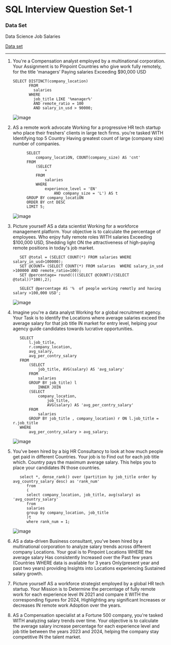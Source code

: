 # SQL Interview Question Set-1

### Data Set
Data Science Job Salaries

[Data set](https://www.kaggle.com/datasets/ruchi798/data-science-job-salaries)

---

1. You're a Compensation analyst employed by a multinational corporation. Your Assignment is to Pinpoint Countries who give work fully remotely, for the title 'managers’ Paying salaries Exceeding $90,000 USD
   ```
   SELECT DISTINCT(company_location)
          FROM
            salaries
          WHERE
            job_title LIKE '%manager%'
            AND remote_ratio = 100
            AND salary_in_usd > 90000;
   ```

    ![image](https://github.com/imsanjit/sql-interview-question-set1/assets/40655088/a40f2949-e60a-40cf-a054-1f3843955c74)


2. AS a remote work advocate Working for a progressive HR tech startup who place their freshers’ clients in large tech firms. you're tasked WITH Identifying top 5 Country Having greatest count of large (company size) number of companies.
   ```
         SELECT 
             company_locatiON, COUNT(company_size) AS 'cnt'
         FROM
             (SELECT 
                 *
             FROM
                 salaries
             WHERE
                 experience_level = 'EN'
                     AND company_size = 'L') AS t
         GROUP BY company_locatiON
         ORDER BY cnt DESC
         LIMIT 5;
   ```

   ![image](https://github.com/imsanjit/sql-interview-question-set1/assets/40655088/988e68ca-3c19-421a-9ff2-643c4ae6b053)

3. Picture yourself AS a data scientist Working for a workforce management platform. Your objective is to calculate the percentage of employees. Who enjoy fully remote roles WITH salaries Exceeding $100,000 USD, Shedding light ON the attractiveness of high-paying remote positions in today's job market.

   ```
      SET @total = (SELECT COUNT(*) FROM salaries WHERE salary_in_usd>100000);
      SET @COUNT= (SELECT COUNT(*) FROM salaries  WHERE salary_in_usd >100000 AND remote_ratio=100);
      SET @percentage= round((((SELECT @COUNT)/(SELECT @total))*100),2);

      SELECT @percentage AS '%  of people working remotly and having salary >100,000 USD';
   ```
   ![image](https://github.com/imsanjit/sql-interview-question-set1/assets/40655088/9adb0366-f27c-41d8-a9f3-27c730c3e727)


   
4. Imagine you're a data analyst Working for a global recruitment agency. Your Task is to identify the Locations where average salaries exceed the average salary for that job title IN market for entry level, helping your agency guide candidates towards lucrative opportunities.
   
   ```
      SELECT 
          l.job_title,
          r.company_location,
          avg_salary,
          avg_per_contry_salary
      FROM
          (SELECT 
              job_title, AVG(salary) AS 'avg_salary'
          FROM
              salaries
          GROUP BY job_title) l
              INNER JOIN
          (SELECT 
              company_location,
                  job_title,
                  AVG(salary) AS 'avg_per_contry_salary'
          FROM
              salaries
          GROUP BY job_title , company_location) r ON l.job_title = r.job_title
      WHERE
          avg_per_contry_salary > avg_salary;
   
   ```
      ![image](https://github.com/imsanjit/sql-interview-question-set1/assets/40655088/0814983d-fa49-4ced-bb7f-bcffa789b018)


6. You've been hired by a big HR Consultancy to look at how much people get paid in different Countries. Your job is to Find out for each job title which. Country pays the maximum average salary. This helps you to place your candidates IN those countries.

   ```
      select *, dense_rank() over (partition by job_title order by avg_country_salary desc) as 'rank_num' 
         from 
         (
         select company_location, job_title, avg(salary) as 'avg_country_salary' 
         from 
         salaries 
         group by company_location, job_title
         )t 
         where rank_num = 1;

   ```
      ![image](https://github.com/imsanjit/sql-interview-question-set1/assets/40655088/6a75dd0c-1248-4eef-b164-4b17dabac1d3)

   
8. AS a data-driven Business consultant, you've been hired by a multinational corporation to analyze salary trends across different company Locations. Your goal is to Pinpoint Locations WHERE the average salary Has consistently Increased over the Past few years (Countries WHERE data is available for 3 years Only(present year and past two years) providing Insights into Locations experiencing Sustained salary growth.
9.  Picture yourself AS a workforce strategist employed by a global HR tech startup. Your Mission is to Determine the percentage of fully remote work for each experience level IN 2021 and compare it WITH the corresponding figures for 2024, Highlighting any significant Increases or decreases IN remote work Adoption over the years.
10.  AS a Compensation specialist at a Fortune 500 company, you're tasked WITH analyzing salary trends over time. Your objective is to calculate the average salary increase percentage for each experience level and job title between the years 2023 and 2024, helping the company stay competitive IN the talent market.
